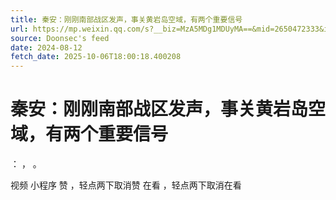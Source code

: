 ```yaml
---
title: 秦安：刚刚南部战区发声，事关黄岩岛空域，有两个重要信号
url: https://mp.weixin.qq.com/s?__biz=MzA5MDg1MDUyMA==&mid=2650472333&idx=1&sn=f5a7985278d458f9444fa8aae241c165
source: Doonsec's feed
date: 2024-08-12
fetch_date: 2025-10-06T18:00:18.400208
---
```


# 秦安：刚刚南部战区发声，事关黄岩岛空域，有两个重要信号

：
，
。

视频
小程序
赞
，轻点两下取消赞
在看
，轻点两下取消在看